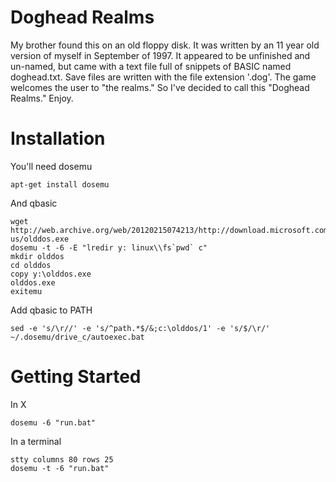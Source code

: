 # Doghead Realms

My brother found this on an old floppy disk. It was written by an 11 year old version of myself in September of 1997. It appeared to be unfinished and un-named, but came with a text file full of snippets of BASIC named doghead.txt. Save files are written with the file extension '.dog'. The game welcomes the user to "the realms." So I've decided to call this "Doghead Realms." Enjoy.

# Installation

You'll need dosemu

    apt-get install dosemu

And qbasic

    wget http://web.archive.org/web/20120215074213/http://download.microsoft.com/download/win95upg/tool_s/1.0/w95/en-us/olddos.exe
    dosemu -t -6 -E "lredir y: linux\\fs`pwd` c"
    mkdir olddos
    cd olddos
    copy y:\olddos.exe
    olddos.exe
    exitemu

Add qbasic to PATH

    sed -e 's/\r//' -e 's/^path.*$/&;c:\olddos/1' -e 's/$/\r/' ~/.dosemu/drive_c/autoexec.bat

# Getting Started

In X

    dosemu -6 "run.bat"

In a terminal

    stty columns 80 rows 25
    dosemu -t -6 "run.bat"
